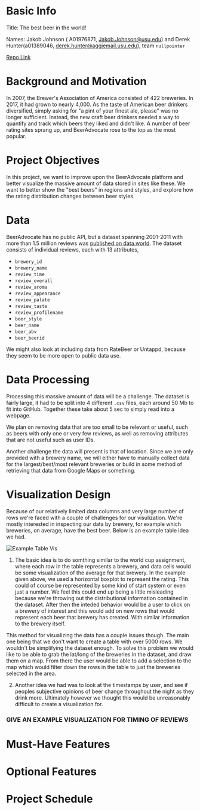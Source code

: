 # Basic Info

<!-- The project title, your names, e-mail addresses, UIDs, a link to the project repository. -->

Title: The best beer in the world!

Names: Jakob Johnson ( A01976871, Jakob.Johnson@usu.edu) and Derek Hunter(a01389046, derek.hunter@aggiemail.usu.edu), team `nullpointer`

[Repo Link](https://github.com/jakobottar/cs5890-final-project)

# Background and Motivation

<!-- Discuss your motivations and reasons for choosing this project, especially any background or research interests that may have influenced your decision. -->

In 2007, the Brewer's Association of America consisted of 422 breweries. In 2017, it had grown to nearly 4,000. As the taste of American beer drinkers diversified, simply asking for "a pint of your finest ale, please" was no longer sufficient. Instead, the new craft beer drinkers needed a way to quantify and track which beers they liked and didn't like. A number of beer rating sites sprang up, and BeerAdvocate rose to the top as the most popular.

# Project Objectives

<!-- Provide the primary questions you are trying to answer with your visualization. What would you like to learn and accomplish? List the benefits. -->

In this project, we want to improve upon the BeerAdvocate platform and better visualize the massive amount of data stored in sites like these. We want to better show the "best beers" in regions and styles, and explore how the rating distribution changes between beer styles.

# Data

<!-- From where and how are you collecting your data? If appropriate, provide a link to your data sources. -->

BeerAdvocate has no public API, but a dataset spanning 2001-2011 with more than 1.5 million reviews was [published on data.world](https://data.world/socialmediadata/beeradvocate).
The dataset consists of individual reviews, each with 13 attributes,

- `brewery_id`
- `brewery_name`
- `review_time`
- `review_overall`
- `review_aroma`
- `review_appearance`
- `review_palate`
- `review_taste`
- `review_profilename`
- `beer_style`
- `beer_name`
- `beer_abv`
- `beer_beerid`

We might also look at including data from RateBeer or Untappd, because they seem to be more open to public data use.

# Data Processing

<!-- Do you expect to do substantial data cleanup? What quantities do you plan to derive from your data? How will data processing be implemented? -->

Processing this massive amount of data will be a challenge. The dataset is fairly large, it had to be split into 4 different `.csv` files, each around 50 Mb to fit into GitHub. Together these take about 5 sec to simply read into a webpage.

We plan on removing data that are too small to be relevant or useful, such as beers with only one or very few reviews, as well as removing attributes that are not useful such as user IDs.

Another challenge the data will present is that of location. Since we are only provided with a brewery name, we will either have to manually collect data for the largest/best/most relevant breweries or build in some method of retrieving that data from Google Maps or something.

# Visualization Design

<!-- How will you display your data? Provide some general ideas that you have for the visualization design. Develop three alternative prototype designs for your visualization. Create one final design that incorporates the best of your three designs. Describe your designs and justify your choices of visual encodings. We recommend you use the Five Design Sheet Methodology -->

Because of our relatively limited data columns and very large number of rows we're faced with a couple of challenges for our visulization. We're mostly interested in inspecting our data by brewery, for example which breweries, on average, have the best beer. Below is an example table idea we had.

![Example Table Vis](process_img/table_vis.jpg)

1. The basic idea is to do somthing similar to the world cup assignment, where each row in the table
   represents a brewery, and data cells would be some visualization of the average for that brewery.
   In the example given above, we used a horizontal boxplot to represent the rating. This could of
   course be represented by some kind of start system or even just a number. We feel this
   could end up being a little misleading because we're throwing out the distributional information
   contained in the dataset. After then the inteded behavior would be a user to click on a brewery
   of interest and this would add on new rows that would represent each beer that brewery has created.
   With similar information to the brewery itself.

This method for visualizing the data has a couple issues though. The main one being that we don't want
to create a table with over 5000 rows. We wouldn't be simplifying the dataset enough.
To solve this problem we would like to be able to grab the lat/long of the breweries in the dataset,
and draw them on a map. From there the user would be able to add a selection to the map which would
filter down the rows in the table to just the breweries selected in the area.

2. Another idea we had was to look at the timestamps by user, and see if peoples subjective opinions of
   beer change throughout the night as they drink more. Ultimately however we thought this would be
   unreasonably difficult to create a visualization for.

### GIVE AN EXAMPLE VISUALIZATION FOR TIMING OF REVIEWS

# Must-Have Features

<!-- List the features without which you would consider your project to be a failure. -->

# Optional Features

<!-- List the features which you consider to be nice to have, but not critical. -->

# Project Schedule

<!-- Make sure that you plan your work so that you can avoid a big rush right before the final project deadline, and delegate different modules and responsibilities among your team members. Write this in terms of weekly deadlines. -->
